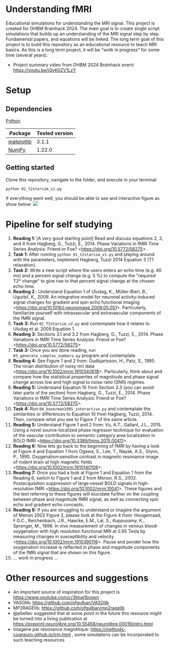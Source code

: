 # Understanding fMRI 
Educational simulations for understanding the MRI signal. This project is created for OHBM Brainhack 2024. The main goal is to create single script simulations that builds up an understanding of the MRI signal step by step. Fundamental papers, and equations will be linked. The long term goal of this project is to build this repository as an educational resource to teach MRI basics. As this is a long term project, it will be "wotk in progress" for some time (several years). 

- Project summary video from OHBM 2024 Brainhack event: https://youtu.be/jQyK0ZV1LzY

# Setup
## Dependencies
[Python](https://www.python.org/downloads/)

| Package                                        | Tested version |
|------------------------------------------------|----------------|
| [matplotlib](http://matplotlib.org/)           | 3.1.1          |
| [NumPy](http://www.numpy.org/)                 | 1.22.0         |

## Getting started
Clone this repository, navigate to the folder, and execute in your terminal:
```
python 01_t2starsim_v1.py
```

If everything went well, you should be able to see and interactive figure as show below:
<img src="visuals/01_t2star_v1.png"/>

# Pipeline for self studying
1. **Reading 1:** [A very good starting point] Read and discuss equations 2, 3, and 4 from Hagberg, G., Tuzzi, E., 2014. Phase Variations in fMRI Time Series Analysis: Friend or Foe? <<https://doi.org/10.5772/58275>> .
2. **Task 1:** After running `python 01_t2starsim_v1.py`  and playing around with the parameters, implement Hagberg, Tuzzi 2014 Equation 3 (T1 relaxation).
3. **Task 2:** Write a new script where the users enters an echo time (e.g. 40 ms) and a percent signal change (e.g. 5 %) to compute the "required T2* change" to give rise to that percent signal change at the chosen echo time. 
4. **Reading 2 :** Understand Equation 1 of Uludag, K., Müller-Bierl, B., Ugurbil, K., 2009. An integrative model for neuronal activity-induced signal changes for gradient and spin echo functional imaging <<https://doi.org/10.1016/j.neuroimage.2009.05.051>>.
Particularly, familiarize yourself with intravascular and extravascular components of the fMRI signal.
5. **Task 3:** Run `02_T2starsim_v2.py` and contemplate how it relates to Uludag et al. 2009 Equation 1.
6. **Reading 3:** Sections 3.1 and 3.2 from Hagberg, G., Tuzzi, E., 2014. Phase Variations in fMRI Time Series Analysis: Friend or Foe? <<https://doi.org/10.5772/58275>>
7. **Task 3:** Once you are done reading, run `03_generate_complex_numbers.py` program and contemplate. 
8. **Reading 4:** See Figure 1 and 2 from: Gudbjartsson, H., Patz, S., 1995. The rician distribution of noisy mri data <<https://doi.org/10.1002/mrm.1910340618>>. Particularly, think about and compare how the statistical properties of magnitiude and phase signal change across low and high signal to noise ratio (SNR) regimes.
9. **Reading 5:** Understand Equation 10 from Section 3.3 (you can avoid later parts of the section) from Hagberg, G., Tuzzi, E., 2014. Phase Variations in fMRI Time Series Analysis: Friend or Foe? <<https://doi.org/10.5772/58275>>.
10. **Task 4:** Run `04_boxerman1995_interactive.py` and contemplate the similarities or differences to Equation 10 from Hagberg, Tuzzi, 2014. Then, compare what you see to Figure 7 of the same article. 
11. **Reading 5:** Understand Figure 1 and 2 from: Vu, A.T., Gallant, J.L., 2015. Using a novel source-localized phase regressor technique for evaluation of the vascular contribution to semantic category area localization in BOLD fMRI <<https://doi.org/10.3389/fnins.2015.00411>>.
12. **Reading 6:** Now lets go back to the beginning of fMRI by having a look at Figure 4 and Equation 1 from Ogawa, S., Lee, T., Nayak, A.S., Glynn, P., 1990. Oxygenation‐sensitive contrast in magnetic resonance image of rodent brain at high magnetic fields <<https://doi.org/10.1002/mrm.1910140108>>.
13. **Reading 7:** Once you had a look at Figure 1 and Equation 1 from the Reading 6, switch to Figure 1 and 2 from Menon, R.S., 2002. Postacquisition suppression of large‐vessel BOLD signals in high‐resolution fMRI <<https://doi.org/10.1002/mrm.10041>>. These figures and the text referring to these figures will elucidate further on the coupling between phase and magnitude fMRI signal, as well as connecting spin echo and gradient echo concepts. 
14. **Reading 8:** If you are struggling to understand or imagine the argument of Menon 2002 Figure 2, please look at the Figure 4 from: Hoogenraad, F.G.C., Reichenbach, J.R., Haacke, E.M., Lai, S., Kuppusamy, K., Sprenger, M., 1998. In vivo measurement of changes in venous blood‐oxygenation with high resolution functional MRI at 0.95 Tesla by measuring changes in susceptibility and velocity <<https://doi.org/10.1002/mrm.1910390116>>. Pause and ponder how the oxygenation increase is reflected in phase and magnitude components of the fMRi signal that are shown on this figure.
15. ... work in progress ...

# Other resources and suggestions
- An important source of inspiration for this project is https://www.youtube.com/c/3blue1brown .
- VASOlib: https://github.com/ofgulban/VASOlib
- MP2RAGElib: https://github.com/ofgulban/mp2ragelib
- @pbellec suggested that at some point in the future this resource might be turned into a living publication at https://preprint.neurolibre.org/10.55458/neurolibre.00019/intro.html
- Imagerie par résonance magnétique: https://methods-cogneuro.github.io/irm.html , some simulations can be incorporated to such teaching resources.
